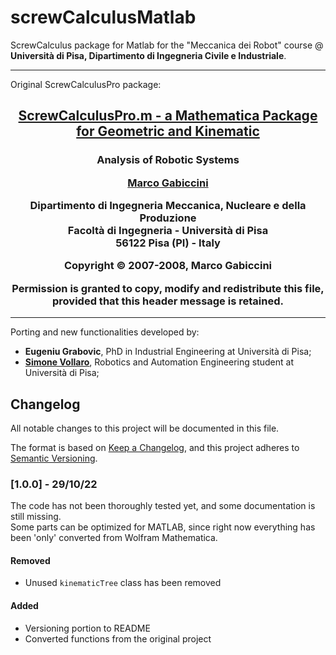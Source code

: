 # screwCalculusMatlab
ScrewCalculus package for Matlab for the "Meccanica dei Robot" course @
**Università di Pisa, Dipartimento di Ingegneria Civile e Industriale**.

---

Original ScrewCalculusPro package:
<h2>
	<p style="text-align: center;">
		<a href="http://www.dimnp.unipi.it/gabiccini-m/RAR/ScrewCalculus.rar">
			ScrewCalculusPro.m - a Mathematica Package for Geometric and Kinematic
		</a>
</p>
</h2>

<h3>
	<p style="text-align: center;">
		Analysis of Robotic Systems
	</p>
	<p style="text-align: center;">
		<a href="http://www.dimnp.unipi.it/gabiccini-m/index.html#Home">
			Marco Gabiccini
		</a>
	</p>
	<p style="text-align: center;">
		Dipartimento di Ingegneria Meccanica, Nucleare e della Produzione<br>
		Facoltà di Ingegneria - Università di Pisa<br>
		56122 Pisa (PI) - Italy
	</p>
	<p style="text-align: center;">
		Copyright &copy; 2007-2008, Marco Gabiccini
	</p>
	<p style="text-align: center;">
		Permission is granted to copy, modify and redistribute this file,<br>
		provided that this header message is retained. 
	</p>
</h3>

---

Porting and new functionalities developed by:
- **Eugeniu Grabovic**, PhD in Industrial Engineering at Università di Pisa;
- **[Simone Vollaro](https://github.com/slim71)**, Robotics and Automation Engineering student at Università di Pisa;

## Changelog
All notable changes to this project will be documented in this file.

The format is based on [Keep a Changelog](https://keepachangelog.com/en/1.0.0/),
and this project adheres to [Semantic Versioning](https://semver.org/spec/v2.0.0.html).

### [1.0.0] - 29/10/22
The code has not been thoroughly tested yet, and some documentation is still missing.\
Some parts can be optimized for MATLAB, since right now everything has been 'only'
converted from Wolfram Mathematica.
#### Removed
- Unused `kinematicTree` class has been removed
#### Added
- Versioning portion to README
- Converted functions from the original project

